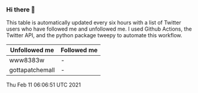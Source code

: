 ### Hi there 👋

This table is automatically updated every six hours with a list of Twitter users who have followed me and unfollowed me. I used Github Actions, the Twitter API, and the python package tweepy to automate this workflow.

| Unfollowed me |  Followed me |
| --- | --- |
|www8383w|-|
|gottapatchemall|-|
Thu Feb 11 06:06:51 UTC 2021

